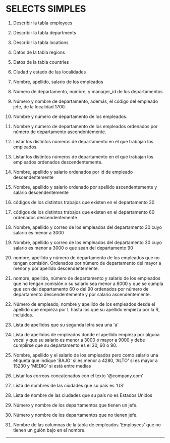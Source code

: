 
# SELECTS SIMPLES

1. Describir la tabla employees


2. Describir la tabla departments


3. Describir la tabla locations


4. Datos de la tabla regions


5. Datos de la tabla countries


6. Ciudad y estado de las localidades


7. Nombre, apellido, salario de los empleados


8. Número de departamento, nombre, y manager_id de los departamentos


9. Número y nombre de departamento, además, el código del empleado jefe,
de la localidad 1700.


10. Nombre y número de departamento de los empleados.


11. Nombre y número de departamento de los empleados
ordenados por número de departamento ascendentemente.


12. Listar los distintos números de departamento en el que trabajan los empleados.


13. Listar los distintos números de departamento en el que trabajan los empleados
ordenados descendentemente.


14. Nombre, apellido y salario ordenados por id de empleado descendentemente


15. Nombre, apellido y salario ordenado por apellido ascendentemente y salario descendentemente


16. códigos de los distintos trabajos que existen en el departamento 30


17. códigos de los distintos trabajos que existen en el departamento 60
ordenados descendentemente


18. Nombre, apellido y correo de los empleados del departamento 30
cuyo salario es menor a 3000


19. Nombre, apellido y correo de los empleados del departamento 30
cuyo salario es menor a 3000
o que sean del departamento 90


20. nombre, apellido y número de departamento de los empleados
que no tengan comisión. Ordenados por número de departamento 
del mayor a menor y por apellido descendentemente.


21. nombre, apellido, número de departamento y salario de los empleados
que no tengan comisión o su salario sea menor a 6000 
y que se cumpla que son del departamento 60 o del 90
ordenados por número de departamento descendentemente
y por salario ascendentemente.


22. Número de empleado, nombre y apellido de los empleados
desde el apellido que empieza por L hasta los que su apellido
empieza por la R, incluidos.


23. Lista de apellidos que su segunda letra sea una 'a'


24. Lista de apellidos de empleados donde el apellido empieza por alguna vocal
y que su salario es menor a 3000 o mayor a 9000
y debe cumplirse que su departamento es el 30, 60 o 90.


25. Nombre, apellido y el salario de los empleados
pero como salario una etiqueta que indique 
'BAJO' si es menor a 4280, 'ALTO' si es mayor a 15230
y 'MEDIO' si está entre medias


26. Listar los correos concatenados con el texto '@company.com'


27. Lista de nombres de las ciudades que su país es 'US'


28. Lista de nombre de las ciudades que su país no es Estados Unidos


29. Número y nombre de los departamentos que tienen un jefe.


30. Número y nombre de los departamentos que no tienen jefe.


31. Nombre de las columnas de la tabla de empleados 'Employees'
que no tienen un guión bajo en el nombre.


---